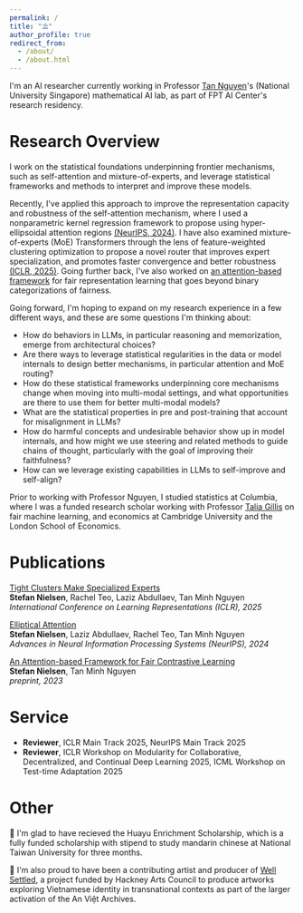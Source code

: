 ```yaml
---
permalink: /
title: "⛱"
author_profile: true
redirect_from: 
  - /about/
  - /about.html
---
```


I'm an AI researcher currently working in Professor [Tan Nguyen](https://tanmnguyen89.github.io/)'s (National University Singapore) mathematical AI lab, as part of FPT AI Center's research residency. 

# Research Overview

I work on the statistical foundations underpinning frontier mechanisms, such as self-attention and mixture-of-experts, and leverage statistical frameworks and methods to interpret and improve these models.

Recently, I've applied this approach to improve the representation capacity and robustness of the self-attention mechanism, where I used a nonparametric kernel regression framework to propose using hyper-ellipsoidal attention regions [(NeurIPS, 2024)](https://arxiv.org/pdf/2406.13770). I have also examined mixture-of-experts (MoE) Transformers through the lens of feature-weighted clustering optimization to propose a novel router that improves expert specialization, and promotes faster convergence and better robustness [(ICLR, 2025)](https://openreview.net/pdf?id=Pu3c0209cx). Going further back, I've also worked on [an attention-based framework](https://arxiv.org/abs/2411.14765) for fair representation learning that goes beyond binary categorizations of fairness.

Going forward, I'm hoping to expand on my research experience in a few different ways, and these are some questions I'm thinking about:

- How do behaviors in LLMs, in particular reasoning and memorization, emerge from architectural choices?
- Are there ways to leverage statistical regularities in the data or model internals to design better mechanisms, in particular attention and MoE routing?
- How do these statistical frameworks underpinning core mechanisms change when moving into multi-modal settings, and what opportunities are there to use them for better multi-modal models?
- What are the statistical properties in pre and post-training that account for misalignment in LLMs?
- How do harmful concepts and undesirable behavior show up in model internals, and how might we use steering and related methods to guide chains of thought, particularly with the goal of improving their faithfulness?
- How can we leverage existing capabilities in LLMs to self-improve and self-align?

Prior to working with Professor Nguyen, I studied statistics at Columbia, where I was a funded research scholar working with Professor [Talia Gillis](https://www.law.columbia.edu/faculty/talia-gillis) on fair machine learning, and economics at Cambridge University and the London School of Economics.


<!-- I study the **statistical foundations of frontier models**, in particular Transformers, where I aim to leverage theoretical frameworks to understand, interpret, and improve these models.  -->

<!-- My research perspective is that frontier models and mechanisms may change, but the underlying mathematical principles that enable learning are (more) constant, and so through understanding the foundations are we well positioned to make consistent and lasting improvements to deep learning, no matter how the field continues to evolve.  -->

<!-- Recently, I've applied this approach to improve the representation capacity and robustness of the self-attention mechanism, where I used a nonparametric kernel regression framework to propose using hyper-ellipsoidal attention regions [(NeurIPS, 2024)](https://arxiv.org/pdf/2406.13770). I have also examined mixture-of-experts (MoE) Transformers through the lens of feature-weighted clustering optimization to propose a novel router that improves expert specialization, and promotes faster convergence and better robustness [(ICLR, 2025)](https://openreview.net/pdf?id=Pu3c0209cx). Going further back, I've also worked on [an attention-based framework](https://arxiv.org/abs/2411.14765) for fair representation learning that goes beyond binary categorizations of fairness. -->

<!-- For future directions, I'm hoping to build on my research experience towards looking at statistically grounded approaches to **finetune** and **merge** LLMs, as well as how to how to **align** and **mechanistically interpret** them.  -->


<!-- For future directions, I'm hoping to expand my research experience, that has predominantly centered on model-driven pretraining approaches, towards also including in-context learning, finetuning, and model merging. I also have a growing interest in alignment and mechanistic interpretability. Regardless of the direction, however, I hope to conduct research that leverages rigorous, statistical frameworks. -->


# Publications

[Tight Clusters Make Specialized Experts](https://openreview.net/pdf?id=Pu3c0209cx) \
**Stefan Nielsen**, Rachel Teo, Laziz Abdullaev, Tan Minh Nguyen \
*International Conference on Learning Representations (ICLR), 2025*

[Elliptical Attention](https://arxiv.org/pdf/2406.13770) \
**Stefan Nielsen**, Laziz Abdullaev, Rachel Teo, Tan Minh Nguyen \
*Advances in Neural Information Processing Systems (NeurIPS), 2024*

[An Attention-based Framework for Fair Contrastive Learning](https://arxiv.org/abs/2411.14765) \
**Stefan Nielsen**, Tan Minh Nguyen \
*preprint, 2023*

# Service
- **Reviewer**, ICLR Main Track 2025, NeurIPS Main Track 2025
- **Reviewer**, ICLR Workshop on Modularity for Collaborative, Decentralized, and Continual Deep Learning 2025, ICML Workshop on Test-time Adaptation 2025


# Other
📓 I'm glad to have recieved the Huayu Enrichment Scholarship, which is a fully funded scholarship with stipend to study mandarin chinese at National Taiwan University for three months.

🌱 I'm also proud to have been a contributing artist and producer of [Well Settled](https://www.britishcouncil.vn/cac-chuong-trinh/uk-vietnam-season-2023/projects/shared-heritage-vn/well-settled-activating-viet), a project funded by Hackney Arts Council to produce artworks exploring Vietnamese identity in transnational contexts as part of the larger activation of the An Việt Archives.